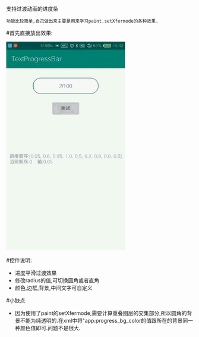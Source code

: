 支持过渡动画的进度条

	功能比较简单,自己做出来主要是用来学习paint.setXfermode的各种效果.

#首先直接放出效果:

![demo.gif](sample/demo.gif)

#控件说明:
+ 进度平滑过渡效果
+ 修改radius的值,可切换圆角或者直角
+ 颜色,边框,背景,中间文字可自定义

#小缺点
+ 因为使用了paint的setXfermode,需要计算重叠图层的交集部分,所以圆角的背景不能为纯透明的.在xml中将"app:progress_bg_color的值跟所在的背景同一种颜色值即可.问题不是很大.